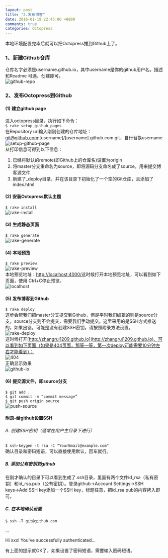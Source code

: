 ```yaml
---
layout: post
title: "2.发布博客"
date: 2016-01-19 22:45:06 +0800
comments: true
categories: Octopress
---
```



本地环境配置完毕后就可以把Octopress推到Github上了。

### 1、新建Github仓库  
仓库名字必须是username.github.io，其中username是你的github用户名。描述和Readme 可选，创建即可。  ![github-repo](https://raw.githubusercontent.com/zhangrui1209/MarkdownPictures/master/octopress/github-repo.png)  
<!--more-->
### 2、发布Octopress到Github  
#### (1) 建立github page  进入octopress目录，执行如下命令：  `$ rake setup_github_pages`  在Repository url输入刚刚创建的仓库地址：  git@github.com:[username]/[username].github.com.git，自行替换username  ![setup-github-page](https://raw.githubusercontent.com/zhangrui1209/MarkdownPictures/master/octopress/setup-github-page.png)  从打印信息可得到以下信息：  1. 已经将默认的remote(即Github上的仓库名)设置为origin  2. 将master分支重命名为source，即将源码分支命名成了source，用来提交博客源文件  3. 新建了_deploy目录，并在该目录下初始化了一个空的Git仓库，且添加了index.html  
#### (2) 安装Octopress默认主题  
`$ rake install`  ![rake-install](https://raw.githubusercontent.com/zhangrui1209/MarkdownPictures/master/octopress/rake-install.png)  
#### (3) 生成静态页面  `$ rake generate`  ![rake-generate](https://raw.githubusercontent.com/zhangrui1209/MarkdownPictures/master/octopress/rake-generate.png)  
#### (4) 本地预览  `$ rake preview`  ![rake-preview](https://raw.githubusercontent.com/zhangrui1209/MarkdownPictures/master/octopress/rake-preview.png)  本地预览地址：[http://localhost:4000/](http://localhost:4000/)这时候打开本地预览地址，可以看到如下页面，使用 Ctrl+C停止预览。  ![localhost](https://raw.githubusercontent.com/zhangrui1209/MarkdownPictures/master/octopress/localhost.png)  
#### (5) 发布博客到Github  `$ rake deploy`  这步会帮我们把master分支提交到Github，但是平时我们编辑的则是source分支，source分支则不会提交，需要我们手动提交。这里采用的是SSH方式推送的，如果出错，可能是没有创建SSH密钥，请按照附录方法设置。  ![rake-deploy](https://raw.githubusercontent.com/zhangrui1209/MarkdownPictures/master/octopress/rake-deploy.png)  这时候打开[http://zhangrui1209.github.io](http://zhangrui1209.github.io)，可以看到如下页面（如果是404页面，那等一等，第一次deploy可能需要10分钟左右才能看到）：  ![404](https://raw.githubusercontent.com/zhangrui1209/MarkdownPictures/master/octopress/404.png)  正确显示效果  ![github-io](https://raw.githubusercontent.com/zhangrui1209/MarkdownPictures/master/octopress/github-io.png)  
#### (6) 提交源文件，即source分支  `$ git add .`  `$ git commit -m “commit message”`  `$ git push origin source`  ![push-source](https://raw.githubusercontent.com/zhangrui1209/MarkdownPictures/master/octopress/push-source.png)  
#### 附录-给github设置SSH  
###### A. 创建SSH密钥（通常在用户主目录下进行）  `$ ssh-keygen -t rsa -C "YourEmail@example.com"`  确认目录和密码短语，可以直接使用默认，回车就行。  
##### B. 添加公有密钥到github  在刚才确认的目录下可以看到生成了.ssh目录，里面有两个文件id_rsa（私有密钥）和id_rsa.pub（公有密钥）。登录github→Account Settings→SSH keys→Add SSH key添加一个SSH key，标题任意，把id_rsa.pub的内容拷入即可。  
##### C. 在本地确认设置  `$ ssh -T git@github.com`  
...  
Hi xxx! You've successfully authenticated...  
有上面的提示就OK了，如果设置了密码短语，需要输入密码短语。